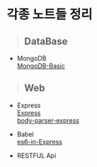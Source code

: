 # 각종 노트들 정리

> ## DataBase

- MongoDB  
  [MongoDB-Basic](./mongodb/mongo-basic.md)

> ## Web

- Express  
  [Express](./express/express.md)  
  [body-parser-express](./express/body-parser.md)

- Babel  
  [es6-in-Express](./babel/babel-in-express-js.md)

- RESTFUL Api
